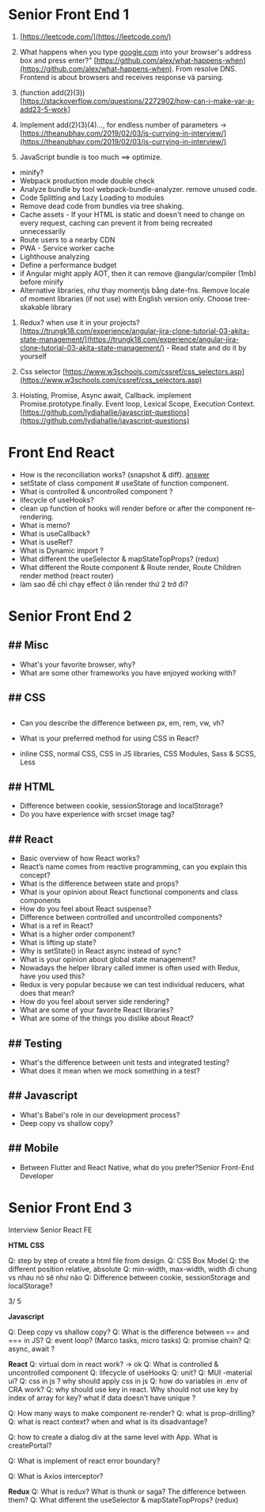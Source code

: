 # Senior Front End 1

1. [https://leetcode.com/](https://leetcode.com/)

2. What happens when you type [google.com](http://google.com/) into your browser's address box and press enter?" [https://github.com/alex/what-happens-when](https://github.com/alex/what-happens-when). From resolve DNS. Frontend is about browsers and receives response và parsing.

3. (function add(2)(3))[https://stackoverflow.com/questions/2272902/how-can-i-make-var-a-add23-5-work]

4. Implement add(2)(3)(4)..., for endless number of parameters -> [https://theanubhav.com/2019/02/03/js-currying-in-interview/](https://theanubhav.com/2019/02/03/js-currying-in-interview/)

5. JavaScript bundle is too much ==> optimize.

- minify?
- Webpack production mode double check
- Analyze bundle by tool webpack-bundle-analyzer. remove unused code.
- Code Splitting and Lazy Loading to modules
- Remove dead code from bundles via tree shaking.
- Cache assets - If your HTML is static and doesn't need to change on every request, caching can prevent it from being recreated unnecessarily
- Route users to a nearby CDN
- PWA - Service worker cache
- Lighthouse analyzing
- Define a performance budget
- if Angular might apply AOT, then it can remove @angular/compiler (1mb) before minify
- Alternative libraries, như thay momentjs bằng date-fns. Remove locale of moment libraries (if not use) with English version only. Choose tree-skakable library

1. Redux? when use it in your projects? [https://trungk18.com/experience/angular-jira-clone-tutorial-03-akita-state-management/](https://trungk18.com/experience/angular-jira-clone-tutorial-03-akita-state-management/) - Read state and do it by yourself

2. Css selector [https://www.w3schools.com/cssref/css_selectors.asp](https://www.w3schools.com/cssref/css_selectors.asp)

3. Hoisting, Promise, Async await, Callback. implement Promise.prototype.finally. Event loop, Lexical Scope, Execution Context. [https://github.com/lydiahallie/javascript-questions](https://github.com/lydiahallie/javascript-questions)

# **Front End React**

- How is the reconciliation works? (snapshot & diff). [answer](https://reactjs.org/docs/reconciliation.html)
- setState of class component # useState of function component.
- What is controlled & uncontrolled component ?
- lifecycle of useHooks?
- clean up function of hooks will render before or after the component re-rendering.
- What is memo?
- What is useCallback?
- What is useRef?
- What is Dynamic import ?
- What different the useSelector & mapStateTopProps? (redux)
- What different the Route component & Route render, Route Children render method (react router)
- làm sao để chỉ chạy effect ở lần render thứ 2 trở đi?

# Senior Front End 2

## **## Misc**

- What's your favorite browser, why?
- What are some other frameworks you have enjoyed working with?

## ## CSS

##

- Can you describe the difference between px, em, rem, vw, vh?
- What is your preferred method for using CSS in React?

- inline CSS, normal CSS, CSS in JS libraries, CSS Modules, Sass & SCSS, Less

## ## HTML

- Difference between cookie, sessionStorage and localStorage?
- Do you have experience with srcset image tag?

## ## React

- Basic overview of how React works?
- React’s name comes from reactive programming, can you explain this concept?
- What is the difference between state and props?
- What is your opinion about React functional components and class components
- How do you feel about React suspense?
- Difference between controlled and uncontrolled components?
- What is a ref in React?
- What is a higher order component?
- What is lifting up state?
- Why is setState() in React async instead of sync?
- What is your opinion about global state management?
- Nowadays the helper library called immer is often used with Redux, have you used this?
- Redux is very popular because we can test individual reducers, what does that mean?
- How do you feel about server side rendering?
- What are some of your favorite React libraries?
- What are some of the things you dislike about React?

## ## Testing

- What's the difference between unit tests and integrated testing?
- What does it mean when we mock something in a test?

## ## Javascript

- What's Babel's role in our development process?
- Deep copy vs shallow copy?

## ## Mobile

- Between Flutter and React Native, what do you prefer?Senior Front-End Developer

# Senior Front End 3

Interview Senior React FE

**HTML CSS**

Q: step by step of create a html file from design.
Q: CSS Box Model
Q: the different position relative, absolute
Q: min-width, max-width, width đi chung vs nhau nó sẽ như nào
Q: Difference between cookie, sessionStorage and localStorage?

3/ 5

**Javascript**

Q: Deep copy vs shallow copy?
Q: What is the difference between == and === in JS?
Q: event loop? (Marco tasks, micro tasks)
Q: promise chain?
Q: async, await ?

**React**
Q: virtual dom in react work? → ok
Q: What is controlled & uncontrolled component
Q: lifecycle of useHooks
Q: unit?
Q: MUI -material ui?
Q: css in js ? why should apply css in js
Q: how do variables in .env of CRA work?
Q: why should use key in react. Why should not use key by index of array for key? what if data doesn't have unique ?

Q: How many ways to make component re-render?
Q: what is prop-drilling?
Q: what is react context? when and what is its disadvantage?

Q: how to create a dialog div at the same level with App. What is createPortal?

Q: What is implement of react error boundary?

Q: What is Axios interceptor?

**Redux**
Q: What is redux? What is thunk or saga? The difference between them?
Q: What different the useSelector & mapStateTopProps? (redux)

```

```
